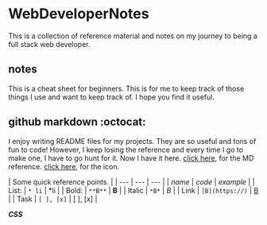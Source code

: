 # WebDeveloperNotes
This is a collection of reference material and notes on my journey to being a full stack web developer. 

## notes

This is a cheat sheet for beginners. This is for me to keep track of those things I use and want to keep track of. I hope you find it useful. 

## github markdown :octocat:

I enjoy writing README files for my projects. They are so useful and tons of fun to code! However, I keep losing the reference and every time I go to make one, I have to go hunt for it. Now I have it here. [click here](https://help.github.com/en/articles/basic-writing-and-formatting-syntax#using-emoji), for the MD reference. [click here](https://www.webfx.com/tools/emoji-cheat-sheet/), for the icon.


| Some quick reference points. |
| --- | --- | --- |
| *name* | *code* | *example* |
| List: | ```* li``` | *li |
| Bold: | ```**B**``` | **B** |
| Italic | ```*B*``` | *B* |
| Link | ```[B](https://)``` | [B](https://) |
| Task | ```[ ], [x]``` | [ ], [x] |


***CSS***
